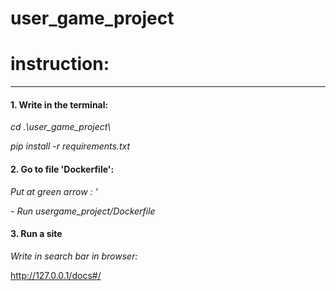 # user_game_project
<h1>instruction:</h1>
<hr>
<h4>1. Write in the terminal:</h4> 

<p><i> cd .\user_game_project\</i></p>

<p><i>pip install -r requirements.txt</i></p>

<h4>2. Go to file 'Dockerfile':</h4> 

<p><i>Put at green arrow : '</i></p>

<p><i>- Run usergame_project/Dockerfile</i></p>

<h4>3. Run a site</h4> 

<p><i>Write in search bar in browser:</i></p>

http://127.0.0.1/docs#/

